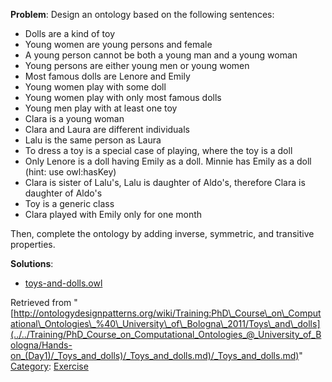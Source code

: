 __Problem__:
Design an ontology based on the following sentences:



* Dolls are a kind of toy
* Young women are young persons and female
* A young person cannot be both a young man and a young woman
* Young persons are either young men or young women
* Most famous dolls are Lenore and Emily
* Young women play with some doll
* Young women play with only most famous dolls
* Young men play with at least one toy
* Clara is a young woman
* Clara and Laura are different individuals
* Lalu is the same person as Laura
* To dress a toy is a special case of playing, where the toy is a doll
* Only Lenore is a doll having Emily as a doll. Minnie has Emily as a doll (hint: use owl:hasKey)
* Clara is sister of Lalu's, Lalu is daughter of Aldo's, therefore Clara is daughter of Aldo's
* Toy is a generic class
* Clara played with Emily only for one month


Then, complete the ontology by adding inverse, symmetric, and transitive properties.




__Solutions__:



* [toys-and-dolls.owl](http://www.ontologydesignpatterns.org/ont/test/toys-and-dolls.owl "http://www.ontologydesignpatterns.org/ont/test/toys-and-dolls.owl")




Retrieved from "[http://ontologydesignpatterns.org/wiki/Training:PhD\_Course\_on\_Computational\_Ontologies\_%40\_University\_of\_Bologna\_2011/Toys\_and\_dolls](../../Training/PhD_Course_on_Computational_Ontologies_@_University_of_Bologna/Hands-on_(Day1)/_Toys_and_dolls)/_Toys_and_dolls.md)/_Toys_and_dolls.md)"
 [Category](http://ontologydesignpatterns.org/wiki/Special:Categories "Special:Categories"): [Exercise](../../Category/Exercise "Category:Exercise")